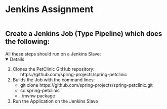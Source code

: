 # Jenkins Assignment

<!-- Create a Jenkins Job (Type Pipeline) which does the following: -->
  <summary><h2 style="display: inline-block">Create a Jenkins Job (Type Pipeline) which does the following:</h2></summary>
  All these steps should run on a Jenkins Slave:
  <details open="open">
  <ol>
    <li>
      Clones the PetClinic GitHub repository:
      <ul>
        https://github.com/spring-projects/spring-petclinic
      </ul>
    </li>
    <li>
      Builds the Job with the command lines:
      <ul>
        <li>git clone https://github.com/spring-projects/spring-petclinic.git</li>
        <li>cd spring-petclinic</li>
        <li>./mvnw package</li>
      </ul>
    </li>
    <li>Run the Application on the Jenkins Slave</li>
  </ol>
</details>
